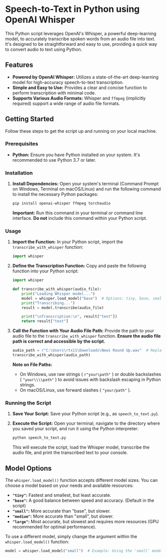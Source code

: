 # Speech-to-Text in Python using OpenAI Whisper

This Python script leverages OpenAI's Whisper, a powerful deep-learning model, to accurately transcribe spoken words from an audio file into text. It's designed to be straightforward and easy to use, providing a quick way to convert audio to text using Python.

## Features

*   **Powered by OpenAI Whisper:** Utilizes a state-of-the-art deep-learning model for high-accuracy speech-to-text transcription.
*   **Simple and Easy to Use:**  Provides a clear and concise function to perform transcription with minimal code.
*   **Supports Various Audio Formats:**  Whisper and `ffmpeg` (implicitly required) support a wide range of audio file formats.

## Getting Started

Follow these steps to get the script up and running on your local machine.

### Prerequisites

*   **Python:** Ensure you have Python installed on your system. It's recommended to use Python 3.7 or later.

### Installation

1.  **Install Dependencies:** Open your system's terminal (Command Prompt on Windows, Terminal on macOS/Linux) and run the following command to install the necessary Python packages:

    ```bash
    pip install openai-whisper ffmpeg torchaudio
    ```

    **Important:** Run this command in your terminal or command line interface. **Do not** include this command within your Python script.

### Usage

1.  **Import the Function:** In your Python script, import the `transcribe_with_whisper` function:

    ```python
    import whisper
    ```

2.  **Define the Transcription Function:** Copy and paste the following function into your Python script:

    ```python
    import whisper

    def transcribe_with_whisper(audio_file):
        print("Loading Whisper model...")
        model = whisper.load_model("base")  # Options: tiny, base, small, medium, large
        print("Transcribing...")
        result = model.transcribe(audio_file)

        print("\nTranscription:\n", result["text"])
        return result["text"]
    ```

3.  **Call the Function with Your Audio File Path:**  Provide the path to your audio file to the `transcribe_with_whisper` function.  **Ensure the audio file path is correct and accessible by the script.**

    ```python
    audio_path = r"C:\Users\rtx11\Downloads\News Round Up.wav"  # Replace with your audio file path
    transcribe_with_whisper(audio_path)
    ```

    **Note on File Paths:**
    *   On Windows, use raw strings ( `r"your\path"` ) or double backslashes ( `"your\\\\path"` ) to avoid issues with backslash escaping in Python strings.
    *   On macOS/Linux, use forward slashes ( `"your/path"` ).

### Running the Script

1.  **Save Your Script:** Save your Python script (e.g., as `speech_to_text.py`).
2.  **Execute the Script:** Open your terminal, navigate to the directory where you saved your script, and run it using the Python interpreter:

    ```bash
    python speech_to_text.py
    ```

    This will execute the script, load the Whisper model, transcribe the audio file, and print the transcribed text to your console.

## Model Options

The `whisper.load_model()` function accepts different model sizes. You can choose a model based on your needs and available resources:

*   **`"tiny"`:**  Fastest and smallest, but least accurate.
*   **`"base"`:**  A good balance between speed and accuracy. (Default in the script)
*   **`"small"`:**  More accurate than "base", but slower.
*   **`"medium"`:**  More accurate than "small", but slower.
*   **`"large"`:**  Most accurate, but slowest and requires more resources (GPU recommended for optimal performance).

To use a different model, simply change the argument within the `whisper.load_model()` function:

```python
model = whisper.load_model("small")  # Example: Using the 'small' model
